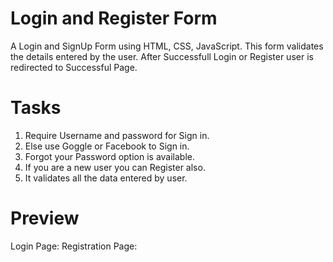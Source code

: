 # Login and Register Form
  A Login and SignUp Form using HTML, CSS, JavaScript. This form validates the details entered by the user.
  After Successfull Login or Register user is redirected to Successful Page.
  
# Tasks
  1. Require Username and password for Sign in.
  2. Else use Goggle or Facebook to Sign in.
  3. Forgot your Password option is available.
  4. If you are a new user you can Register also.
  5. It validates all the data entered by user.
  
# Preview
  Login Page: 
  Registration Page: 

